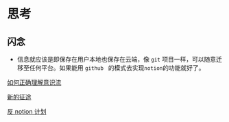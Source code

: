 # 思考




## 闪念

- 信息就应该是即保存在用户本地也保存在云端，像 `git` 项目一样，可以随意迁移至任何平台。如果能用 `github ` 的模式去实现`notion`的功能就好了。

[如何正确理解意识流](./message.md)

[新的征途](./新的征途.md)

[反 notion 计划](./no_tion.md)